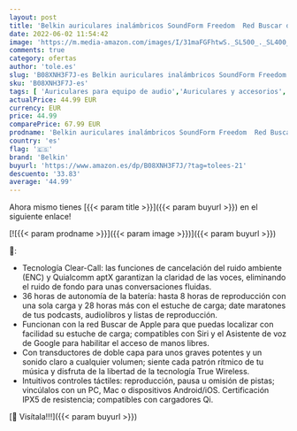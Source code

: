 ```yaml
---
layout: post
title: 'Belkin auriculares inalámbricos SoundForm Freedom  Red Buscar de Apple  cascos Bluetooth con estuche de carga inalámbrica  certificación IPX5  graves potentes  para iPhone y Android   blancos'
date: 2022-06-02 11:54:42
image: 'https://m.media-amazon.com/images/I/31maFGFhtwS._SL500_._SL400_.jpg'
comments: true
category: ofertas
author: 'tole.es'
slug: 'B08XNH3F7J-es Belkin auriculares inalámbricos SoundForm Freedom Red...'
sku: 'B08XNH3F7J-es'
tags: [ 'Auriculares para equipo de audio','Auriculares y accesorios','Electrónica','apple','belkin','iphone','🇪🇸', ]
actualPrice: 44.99 EUR
currency: EUR
price: 44.99
comparePrice: 67.99 EUR
prodname: 'Belkin auriculares inalámbricos SoundForm Freedom  Red Buscar de Apple  cascos Bluetooth con estuche de carga inalámbrica  certificación IPX5  graves potentes  para iPhone y Android   blancos'
country: 'es'
flag: '🇪🇸'
brand: 'Belkin'
buyurl: 'https://www.amazon.es/dp/B08XNH3F7J/?tag=tolees-21'
descuento: '33.83'
average: '44.99'
---
```


Ahora mismo tienes [{{< param title >}}]({{< param buyurl >}}) en el siguiente enlace!

[![{{< param prodname >}}]({{< param image >}})]({{< param buyurl >}})

🔎:

- Tecnología Clear-Call: las funciones de cancelación del ruido ambiente (ENC) y Quialcomm aptX garantizan la claridad de las voces, eliminando el ruido de fondo para unas conversaciones fluidas.
- 36 horas de autonomía de la batería: hasta 8 horas de reproducción con una sola carga y 28 horas más con el estuche de carga; date maratones de tus podcasts, audiolibros y listas de reproducción.
- Funcionan con la red Buscar de Apple para que puedas localizar con facilidad su estuche de carga; compatibles con Siri y el Asistente de voz de Google para habilitar el acceso de manos libres.
- Con transductores de doble capa para unos graves potentes y un sonido claro a cualquier volumen; siente cada patrón rítmico de tu música y disfruta de la libertad de la tecnología True Wireless.
- Intuitivos controles táctiles: reproducción, pausa u omisión de pistas; vincúlalos con un PC, Mac o dispositivos Android/iOS. Certificación IPX5 de resistencia; compatibles con cargadores Qi.

[🛒 Visítala!!!]({{< param buyurl >}})
